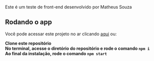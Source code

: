 Este é um teste de front-end desenvolvido por Matheus Souza

## Rodando o app

Você pode acessar este projeto no ar clicando [aqui](https://souzasmatheus.github.io/weather-app) ou:

**Clone este repositório**  
**No terminal, acesse o diretório do repositório e rode o comando `npm i`**  
**Ao final da instalação, rode o comando `npm start`**
